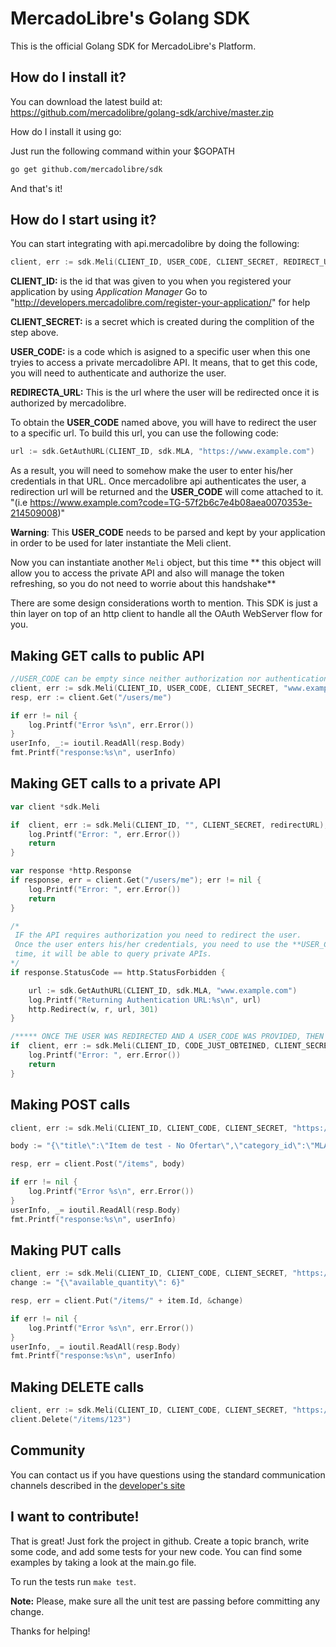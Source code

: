 # MercadoLibre's Golang SDK

This is the official Golang SDK for MercadoLibre's Platform.

## How do I install it?

You can download the latest build at:
    https://github.com/mercadolibre/golang-sdk/archive/master.zip

How do I install it using go:

Just run the following command within your $GOPATH

```bash
go get github.com/mercadolibre/sdk
```

And that's it!

## How do I start using it?

You can start integrating with api.mercadolibre by doing the following:

```go
client, err := sdk.Meli(CLIENT_ID, USER_CODE, CLIENT_SECRET, REDIRECT_URL)
```
**CLIENT_ID:** is the id that was given to you when you registered your application by using *Application Manager*
Go to "http://developers.mercadolibre.com/register-your-application/" for help

**CLIENT_SECRET:** is a secret which is created during the complition of the step above.

**USER_CODE:** is a code which is asigned to a specific user when this one tryies to access a private mercadolibre API. It means, that
to get this code, you will need to authenticate and authorize the user.

**REDIRECTA_URL:** This is the url where the user will be redirected once it is authorized by mercadolibre.

To obtain the **USER_CODE** named above, you will have to redirect the user to a specific url. To build this url, you can use
the following code:

```go
url := sdk.GetAuthURL(CLIENT_ID, sdk.MLA, "https://www.example.com")
```

As a result, you will need to somehow make the user to enter his/her credentials in that URL. Once mercadolibre api authenticates
the user, a redirection url will be returned and the **USER_CODE** will come attached to it.
 "(i.e https://www.example.com?code=TG-57f2b6c7e4b08aea0070353e-214509008)"

**Warning**: This **USER_CODE** needs to be parsed and kept by your application in order to be used for later instantiate the Meli client.

Now you can instantiate another ```Meli``` object, but this time ** this object will allow you to access the private API and also will manage the
 token refreshing, so you do not need to worrie about this handshake**


There are some design considerations worth to mention.
This SDK is just a thin layer on top of an http client to handle all the OAuth WebServer flow for you.


## Making GET calls to public API

```go
//USER_CODE can be empty since neither authorization nor authentication is needed.
client, err := sdk.Meli(CLIENT_ID, USER_CODE, CLIENT_SECRET, "www.example.com")
resp, err := client.Get("/users/me")

if err != nil {
	log.Printf("Error %s\n", err.Error())
}
userInfo, _:= ioutil.ReadAll(resp.Body)
fmt.Printf("response:%s\n", userInfo)

```


## Making GET calls to a private API
```go
var client *sdk.Meli

if  client, err := sdk.Meli(CLIENT_ID, "", CLIENT_SECRET, redirectURL); err != nil {
    log.Printf("Error: ", err.Error())
    return
}

var response *http.Response
if response, err = client.Get("/users/me"); err != nil {
    log.Printf("Error: ", err.Error())
    return
}

/*
 IF the API requires authorization you need to redirect the user.
 Once the user enters his/her credentials, you need to use the **USER_CODE** to instantiate a new client, but this
 time, it will be able to query private APIs.
*/
if response.StatusCode == http.StatusForbidden {

    url := sdk.GetAuthURL(CLIENT_ID, sdk.MLA, "www.example.com")
    log.Printf("Returning Authentication URL:%s\n", url)
    http.Redirect(w, r, url, 301)
}

/***** ONCE THE USER WAS REDIRECTED AND A USER_CODE WAS PROVIDED, THEN AGAIN..**+***/
if  client, err := sdk.Meli(CLIENT_ID, CODE_JUST_OBTEINED, CLIENT_SECRET, redirectURL); err != nil {
    log.Printf("Error: ", err.Error())
    return
}
```


## Making POST calls

```go
client, err := sdk.Meli(CLIENT_ID, CLIENT_CODE, CLIENT_SECRET, "https://www.example.com")

body :=	"{\"title\":\"Item de test - No Ofertar\",\"category_id\":\"MLA1912\",\"price\":10,\"currency_id\":\"ARS\",\"available_quantity\":1,\"buying_mode\":\"buy_it_now\",\"listing_type_id\":\"bronze\",\"condition\":\"new\",\"description\": \"Item:,  Ray-Ban WAYFARER Gloss Black RB2140 901  Model: RB2140. Size: 50mm. Name: WAYFARER. Color: Gloss Black. Includes Ray-Ban Carrying Case and Cleaning Cloth. New in Box\",\"video_id\": \"YOUTUBE_ID_HERE\",\"warranty\": \"12 months by Ray Ban\",\"pictures\":[{\"source\":\"http://upload.wikimedia.org/wikipedia/commons/f/fd/Ray_Ban_Original_Wayfarer.jpg\"},{\"source\":\"http://en.wikipedia.org/wiki/File:Teashades.gif\"}]}"

resp, err = client.Post("/items", body)

if err != nil {
    log.Printf("Error %s\n", err.Error())
}
userInfo, _= ioutil.ReadAll(resp.Body)
fmt.Printf("response:%s\n", userInfo)

```
## Making PUT calls

```go
client, err := sdk.Meli(CLIENT_ID, CLIENT_CODE, CLIENT_SECRET, "https://www.example.com")
change := "{\"available_quantity\": 6}"

resp, err = client.Put("/items/" + item.Id, &change)

if err != nil {
    log.Printf("Error %s\n", err.Error())
}
userInfo, _= ioutil.ReadAll(resp.Body)
fmt.Printf("response:%s\n", userInfo)
```
## Making DELETE calls

```go
client, err := sdk.Meli(CLIENT_ID, CLIENT_CODE, CLIENT_SECRET, "https://www.example.com")
client.Delete("/items/123")
```

## Community

You can contact us if you have questions using the standard communication channels described in the [developer's site](http://developers-forum.mercadolibre.com/)

## I want to contribute!

That is great! Just fork the project in github. Create a topic branch, write some code, and add some tests for your new code.
You can find some examples by taking a look at the main.go file.

To run the tests run ```make test```.

**Note:** Please, make sure all the unit test are passing before committing any change.

Thanks for helping!